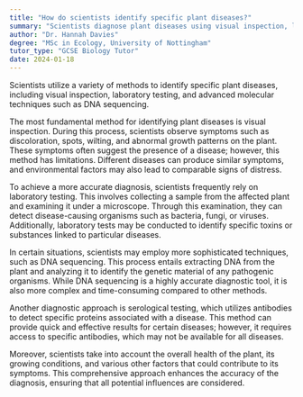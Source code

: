 ```yaml
---
title: "How do scientists identify specific plant diseases?"
summary: "Scientists diagnose plant diseases using visual inspection, laboratory tests, and molecular techniques such as DNA sequencing to accurately identify specific pathogens."
author: "Dr. Hannah Davies"
degree: "MSc in Ecology, University of Nottingham"
tutor_type: "GCSE Biology Tutor"
date: 2024-01-18
---
```


Scientists utilize a variety of methods to identify specific plant diseases, including visual inspection, laboratory testing, and advanced molecular techniques such as DNA sequencing.

The most fundamental method for identifying plant diseases is visual inspection. During this process, scientists observe symptoms such as discoloration, spots, wilting, and abnormal growth patterns on the plant. These symptoms often suggest the presence of a disease; however, this method has limitations. Different diseases can produce similar symptoms, and environmental factors may also lead to comparable signs of distress.

To achieve a more accurate diagnosis, scientists frequently rely on laboratory testing. This involves collecting a sample from the affected plant and examining it under a microscope. Through this examination, they can detect disease-causing organisms such as bacteria, fungi, or viruses. Additionally, laboratory tests may be conducted to identify specific toxins or substances linked to particular diseases.

In certain situations, scientists may employ more sophisticated techniques, such as DNA sequencing. This process entails extracting DNA from the plant and analyzing it to identify the genetic material of any pathogenic organisms. While DNA sequencing is a highly accurate diagnostic tool, it is also more complex and time-consuming compared to other methods.

Another diagnostic approach is serological testing, which utilizes antibodies to detect specific proteins associated with a disease. This method can provide quick and effective results for certain diseases; however, it requires access to specific antibodies, which may not be available for all diseases.

Moreover, scientists take into account the overall health of the plant, its growing conditions, and various other factors that could contribute to its symptoms. This comprehensive approach enhances the accuracy of the diagnosis, ensuring that all potential influences are considered.
    